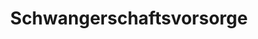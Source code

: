 ---
title: 'Schwangerschaftsvorsorge'
description: 'Vorsorge für Ihr Wohl'
pubDate: 'Jul 02 2000'
heroImage: '/schwnagerschaft.AVIF'
---